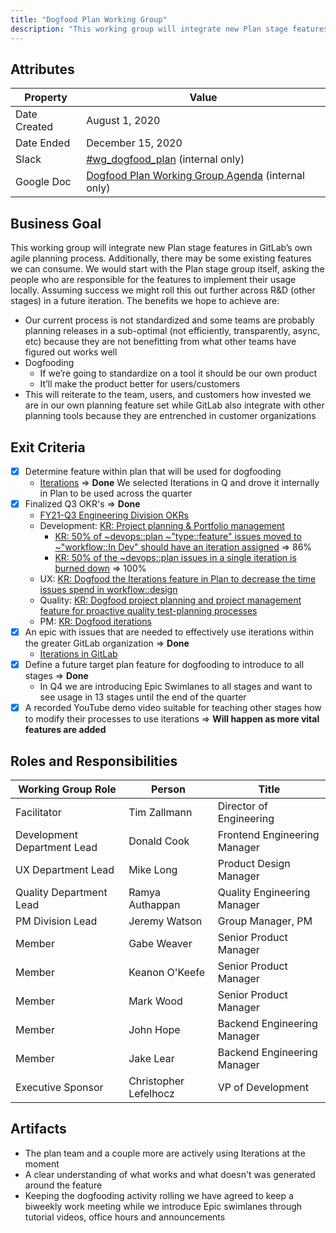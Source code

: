 ```yaml
---
title: "Dogfood Plan Working Group"
description: "This working group will integrate new Plan stage features in GitLab’s own agile planning process."
---
```


## Attributes

| Property     | Value            |
|--------------|------------------|
| Date Created | August 1, 2020   |
| Date Ended   | December 15, 2020|
| Slack        | [#wg_dogfood_plan](https://gitlab.slack.com/archives/C0188LMC2LQ) (internal only) |
| Google Doc   | [Dogfood Plan Working Group Agenda](https://docs.google.com/document/d/1x7WZd_ilH9N4TvbUwdFKw2hcdlQ80SaN2CmHdNwnEzI/edit) (internal only) |

## Business Goal

This working group will integrate new Plan stage features in GitLab’s own agile planning process. Additionally, there may be some existing features we can consume. We would start with the Plan stage group itself, asking the people who are responsible for the features to implement their usage locally. Assuming success we might roll this out further across R&D (other stages) in a future iteration. The benefits we hope to achieve are:

- Our current process is not standardized and some teams are probably planning releases in a sub-optimal (not efficiently, transparently, async, etc) because they are not benefitting from what other teams have figured out works well
- Dogfooding
  - If we’re going to standardize on a tool it should be our own product
  - It’ll make the product better for users/customers
- This will reiterate to the team, users, and customers how invested we are in our own planning feature set while GitLab also integrate with other planning tools because they are entrenched in customer organizations

## Exit Criteria

- [x] Determine feature within plan that will be used for dogfooding
  - [Iterations](https://docs.gitlab.com/ee/user/group/iterations/) => **Done** We selected Iterations in Q and drove it internally in Plan to be used across the quarter
- [x] Finalized Q3 OKR's => **Done**
  - [FY21-Q3 Engineering Division OKRs](https://gitlab.com/gitlab-com/www-gitlab-com/-/issues/8303)
  - Development: [KR: Project planning & Portfolio management](https://gitlab.com/gitlab-com/www-gitlab-com/-/issues/8429)
    - [KR: 50% of ~devops::plan ~"type::feature" issues moved to ~"workflow::In Dev" should have an iteration assigned](https://gitlab.com/gitlab-com/www-gitlab-com/-/issues/9058) => 86%
    - [KR: 50% of the ~devops::plan issues in a single iteration is burned down](https://gitlab.com/gitlab-com/www-gitlab-com/-/issues/9059) => 100%
  - UX: [KR: Dogfood the Iterations feature in Plan to decrease the time issues spend in workflow::design](https://gitlab.com/gitlab-com/www-gitlab-com/-/issues/8436)
  - Quality: [KR: Dogfood project planning and project management feature for proactive quality test-planning processes](https://gitlab.com/gitlab-com/www-gitlab-com/-/issues/8369)
  - PM: [KR: Dogfood iterations](https://gitlab.com/gitlab-com/Product/-/issues/1406)
- [x] An epic with issues that are needed to effectively use iterations within the greater GitLab organization => **Done**
  - [Iterations in GitLab](https://gitlab.com/groups/gitlab-org/-/epics/2422)
- [x] Define a future target plan feature for dogfooding to introduce to all stages => **Done**
  - In Q4 we are introducing Epic Swimlanes to all stages and want to see usage in 13 stages until the end of the quarter
- [x] A recorded YouTube demo video suitable for teaching other stages how to modify their processes to use iterations => **Will happen as more vital features are added**

## Roles and Responsibilities

| Working Group Role          | Person            | Title                        |
|-----------------------------|-------------------|------------------------------|
| Facilitator                 | Tim Zallmann      | Director of Engineering      |
| Development Department Lead | Donald Cook       | Frontend Engineering Manager |
| UX Department Lead          | Mike Long         | Product Design Manager       |
| Quality Department Lead     | Ramya Authappan   | Quality Engineering Manager  |
| PM Division Lead            | Jeremy Watson     | Group Manager, PM            |
| Member                      | Gabe Weaver       | Senior Product Manager       |
| Member                      | Keanon O'Keefe    | Senior Product Manager       |
| Member                      | Mark Wood         | Senior Product Manager       |
| Member                      | John Hope         | Backend Engineering Manager  |
| Member                      | Jake Lear         | Backend Engineering Manager  |
| Executive Sponsor           | Christopher Lefelhocz | VP of Development        |

## Artifacts

- The plan team and a couple more are actively using Iterations at the moment
- A clear understanding of what works and what doesn't was generated around the feature
- Keeping the dogfooding activity rolling we have agreed to keep a biweekly work meeting while we introduce Epic swimlanes through tutorial videos, office hours and announcements
